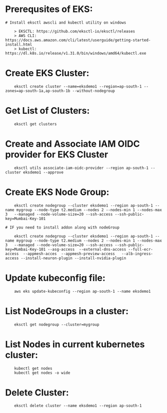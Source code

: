 # Prerequsites of EKS:

	# Install eksctl awscli and kubectl utility on windows 
		
		> EKSCTL: https://github.com/eksctl-io/eksctl/releases 
		> AWS CLI: https://docs.aws.amazon.com/cli/latest/userguide/getting-started-install.html
		> kubectl: https://dl.k8s.io/release/v1.31.0/bin/windows/amd64/kubectl.exe 
		
# Create EKS Cluster:
		
		eksctl create cluster --name=eksdemo1 --region=ap-south-1 --zones=ap-south-1a,ap-south-1b --without-nodegroup 

# Get List of Clusters:

		eksctl get clusters
		
		
# Create and Associate IAM OIDC provider for EKS Cluster

		eksctl utils associate-iam-oidc-provider --region ap-south-1 --cluster eksdemo1 --approve		

# Create EKS Node Group:
		
		eksctl create nodegroup --cluster eksdemo1 --region ap-south-1 --name mygroup --node-type t2.medium --nodes 2 --nodes-min 1 --nodes-max 3   --managed --node-volume-size=20 --ssh-access --ssh-public-key=Mumbai-Key-101 
		
	# IF you need to install addon along with nodeGroup
	
		eksctl create nodegroup --cluster eksdemo1 --region ap-south-1 --name mygroup --node-type t2.medium --nodes 2 --nodes-min 1 --nodes-max 3   --managed --node-volume-size=20 --ssh-access --ssh-public-key=Mumbai-Key-101 --asg-access  --external-dns-access --full-ecr-access  --appmesh-acces  --appmesh-preview-access   --alb-ingress-access --install-neuron-plugin --install-nvidia-plugin

# Update kubeconfig file:

		aws eks update-kubeconfig --region ap-south-1 --name eksdemo1
		
# List NodeGroups in a cluster:

		eksctl get nodegroup --cluster=mygroup 

# List Nodes in current kubernetes cluster:

		kubectl get nodes 
		kubectl get nodes -o wide
		

# Delete Cluster:

		eksctl delete cluster --name eksdemo1 --region ap-south-1	